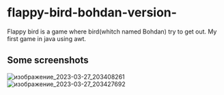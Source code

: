 # flappy-bird-bohdan-version-
Flappy bird is a game where bird(whitch named Bohdan) try to get out. My first game in java using awt.
## Some screenshots
![изображение_2023-03-27_203408261](https://user-images.githubusercontent.com/110280170/228021124-7f546baf-5c1d-4e6c-ac05-7a20d3d2086f.png)
![изображение_2023-03-27_203427692](https://user-images.githubusercontent.com/110280170/228021175-a57475e7-1173-4187-88fa-38bec515a442.png)

